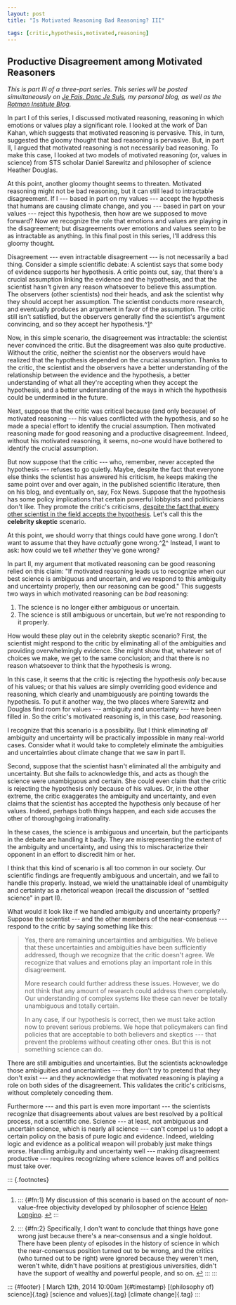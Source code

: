 ```yaml
---
layout: post
title: "Is Motivated Reasoning Bad Reasoning? III"

tags: [critic,hypothesis,motivated,reasoning]
---
```



Productive Disagreement among Motivated Reasoners
-------------------------------------------------

*This is part III of a three-part series. This series will be posted simultaneously on [*Je Fais, Donc Je Suis*](http://jefais.tumblr.com/), my personal blog, as well as the [Rotman Institute Blog](http://www.rotman.uwo.ca/blog/).*

In part I of this series, I discussed motivated reasoning, reasoning in which emotions or values play a significant role. I looked at the work of Dan Kahan, which suggests that motivated reasoning is pervasive. This, in turn, suggested the gloomy thought that bad reasoning is pervasive. But, in part II, I argued that motivated reasoning is not necessarily bad reasoning. To make this case, I looked at two models of motivated reasoning (or, values in science) from STS scholar Daniel Sarewitz and philosopher of science Heather Douglas.

At this point, another gloomy thought seems to threaten. Motivated reasoning might not be bad reasoning, but it can still lead to intractable disagreement. If I --- based in part on my values --- accept the hypothesis that humans are causing climate change, and you --- based in part on your values --- reject this hypothesis, then how are we supposed to move forward? Now we recognize the role that emotions and values are playing in the disagreement; but disagreements over emotions and values seem to be as intractable as anything. In this final post in this series, I'll address this gloomy thought.

Disagreement --- even intractable disagreement --- is not necessarily a bad thing. Consider a simple scientific debate: A scientist says that some body of evidence supports her hypothesis. A critic points out, say, that there's a crucial assumption linking the evidence and the hypothesis, and that the scientist hasn't given any reason whatsoever to believe this assumption. The observers (other scientists) nod their heads, and ask the scientist why they should accept her assumption. The scientist conducts more research, and eventually produces an argument in favor of the assumption. The critic still isn't satisfied, but the observers generally find the scientist's argument convincing, and so they accept her hypothesis.^[1](#fn:1)^

Now, in this simple scenario, the disagreement was intractable: the scientist never convinced the critic. But the disagreement was also quite productive. Without the critic, neither the scientist nor the observers would have realized that the hypothesis depended on the crucial assumption. Thanks to the critic, the scientist and the observers have a better understanding of the relationship between the evidence and the hypothesis, a better understanding of what all they're accepting when they accept the hypothesis, and a better understanding of the ways in which the hypothesis could be undermined in the future.

Next, suppose that the critic was critical because (and only because) of motivated reasoning --- his values conflicted with the hypothesis, and so he made a special effort to identify the crucial assumption. Then motivated reasoning made for good reasoning and a productive disagreement. Indeed, without his motivated reasoning, it seems, no-one would have bothered to identify the crucial assumption.

But now suppose that the critic --- who, remember, never accepted the hypothesis --- refuses to go quietly. Maybe, despite the fact that everyone else thinks the scientist has answered his criticism, he keeps making the same point over and over again, in the published scientific literature, then on his blog, and eventually on, say, Fox News. Suppose that the hypothesis has some policy implications that certain powerful lobbyists and politicians don't like. They promote the critic's criticisms, [despite the fact that every other scientist in the field accepts the hypothesis](http://www.project2061.org/events/meetings/climate2010/includes/media/NotwrongClimateChange.MITPress.2007.pdf). Let's call this the **celebrity skeptic** scenario.

At this point, we should worry that things could have gone wrong. I don't want to assume that they have *actually* gone wrong.^[2](#fn:2)^ Instead, I want to ask: how could we tell *whether* they've gone wrong?

In part II, my argument that motivated reasoning can be good reasoning relied on this claim: "If motivated reasoning leads us to recognize when our best science is ambiguous and uncertain, and we respond to this ambiguity and uncertainty properly, then our reasoning can be good." This suggests two ways in which motivated reasoning can be *bad* reasoning:

1.  The science is no longer either ambiguous or uncertain.
2.  The science is still ambiguous or uncertain, but we're not responding to it properly.

How would these play out in the celebrity skeptic scenario? First, the scientist might respond to the critic by eliminating all of the ambiguities and providing overwhelmingly evidence. She might show that, whatever set of choices we make, we get to the same conclusion; and that there is no reason whatsoever to think that the hypothesis is wrong.

In this case, it seems that the critic is rejecting the hypothesis *only* because of his values; or that his values are simply overriding good evidence and reasoning, which clearly and unambiguously are pointing towards the hypothesis. To put it another way, the two places where Sarewitz and Douglas find room for values --- ambiguity and uncertainty --- have been filled in. So the critic's motivated reasoning is, in this case, *bad* reasoning.

I recognize that this scenario is a possibility. But I think eliminating *all* ambiguity and uncertainty will be practically impossible in many real-world cases. Consider what it would take to completely eliminate the ambiguities and uncertainties about climate change that we saw in part II.

Second, suppose that the scientist hasn't eliminated all the ambiguity and uncertainty. But she fails to acknowledge this, and acts as though the science were unambiguous and certain. She could even claim that the critic is rejecting the hypothesis only because of his values. Or, in the other extreme, the critic exaggerates the ambiguity and uncertainty, and even claims that the scientist has accepted the hypothesis only because of her values. Indeed, perhaps both things happen, and each side accuses the other of thoroughgoing irrationality.

In these cases, the science is ambiguous and uncertain, but the participants in the debate are handling it badly. They are misrepresenting the extent of the ambiguity and uncertainty, and using this to mischaracterize their opponent in an effort to discredit him or her.

I think that this kind of scenario is all too common in our society. Our scientific findings are frequently ambiguous and uncertain, and we fail to handle this properly. Instead, we wield the unattainable ideal of unambiguity and certainty as a rhetorical weapon (recall the discussion of "settled science" in part II).

What would it look like if we handled ambiguity and uncertainty properly? Suppose the scientist --- and the other members of the near-consensus --- respond to the critic by saying something like this:

> Yes, there are remaining uncertainties and ambiguities. We believe that these uncertainties and ambiguities have been sufficiently addressed, though we recognize that the critic doesn't agree. We recognize that values and emotions play an important role in this disagreement.
>
> More research could further address these issues. However, we do not think that any amount of research could address them completely. Our understanding of complex systems like these can never be totally unambiguous and totally certain.
>
> In any case, if our hypothesis is correct, then we must take action now to prevent serious problems. We hope that policymakers can find policies that are acceptable to both believers and skeptics --- that prevent the problems without creating other ones. But this is not something science can do.

There are still ambiguities and uncertainties. But the scientists acknowledge those ambiguities and uncertainties --- they don't try to pretend that they don't exist --- and they acknowledge that motivated reasoning is playing a role on both sides of the disagreement. This validates the critic's criticisms, without completely conceding them.

Furthermore --- and this part is even more important --- the scientists recognize that disagreements about values are best resolved by a political process, not a scientific one. Science --- at least, not ambiguous and uncertain science, which is nearly all science --- can't compel us to adopt a certain policy on the basis of pure logic and evidence. Indeed, wielding logic and evidence as a political weapon will probably just make things worse. Handling ambiguity and uncertainty well --- making disagreement productive --- requires recognizing where science leaves off and politics must take over.

::: {.footnotes}

------------------------------------------------------------------------

1.  ::: {#fn:1}
    My discussion of this scenario is based on the account of non-value-free objectivity developed by philosopher of science [Helen Longino](http://books.google.com/books?id=S8fIbD19BisC). [↩](#fnref:1)
    :::

2.  ::: {#fn:2}
    Specifically, I don't want to conclude that things have gone wrong just because there's a near-consensus and a single holdout. There have been plenty of episodes in the history of science in which the near-consensus position turned out to be wrong, and the critics (who turned out to be right) were ignored because they weren't men, weren't white, didn't have positions at prestigious universities, didn't have the support of wealthy and powerful people, and so on. [↩](#fnref:2)
    :::
:::

::: {#footer}
[ March 12th, 2014 10:00am ]{#timestamp} [(philosophy of) science]{.tag} [science and values]{.tag} [climate change]{.tag}
:::


